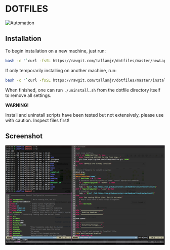 # DOTFILES

![Automation](http://imgs.xkcd.com/comics/automation.png)

## Installation

To begin installation on a new machine, just run:

```bash
bash -c "`curl -fsSL https://rawgit.com/tallamjr/dotfiles/master/newLaptop.sh`"
```

If only temporarily installing on another machine, run:

```bash
bash -c "`curl -fsSL https://rawgit.com/tallamjr/dotfiles/master/install.sh`"
```

When finished, one can run `./uninstall.sh` from the dotfile directory itself to
remove all settings.

**WARNING!**

Install and uninstall scripts have been tested but not extensively, please use
with caution. Inspect files first!

## Screenshot

![screenshot](screenshot.png)

